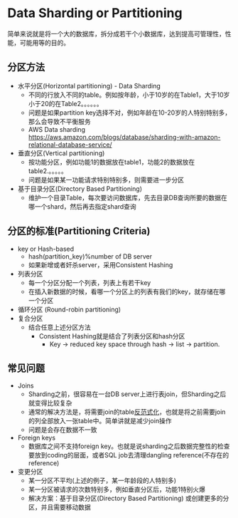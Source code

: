 # Data Sharding or Partitioning

简单来说就是将一个大的数据库，拆分成若干个小数据库，达到提高可管理性，性能，可能用等的目的。

## 分区方法
- 水平分区(Horizontal partitioning) - Data Sharding
    - 不同的行放入不同的table。例如按年龄，小于10岁的在Table1，大于10岁小于20的在Table2。。。。。。
    - 问题是如果partition key选择不对，例如年龄在10-20岁的人特别特别多，那么会导致不平衡服务
    - AWS Data sharding https://aws.amazon.com/blogs/database/sharding-with-amazon-relational-database-service/
- 垂直分区(Vertical partitioning)
    - 按功能分区，例如功能1的数据放在table1，功能2的数据放在table2.。。。。。
    - 问题是如果某一功能请求特别特别多，则需要进一步分区
- 基于目录分区(Directory Based Partitioning)
    - 维护一个目录Table，每次要访问数据库，先去目录DB查询所要的数据在哪一个shard，然后再去指定shard查询

## 分区的标准(Partitioning Criteria)
- key or Hash-based
    - hash(partition_key)%number of DB server
    - 如果新增或者奸杀server，采用Consistent Hashing
- 列表分区
    - 每一个分区分配一个列表，列表上有若干key
    - 在插入新数据的时候，看哪一个分区上的列表有我们的key，就存储在哪一个分区
- 循环分区 (Round-robin partitioning)
- 复合分区
    - 结合任意上述分区方法
        - Consistent Hashing就是结合了列表分区和hash分区
            - Key -> reduced key space through hash -> list -> partition.

## 常见问题
- Joins
    - Sharding之前，很容易在一台DB server上进行表join，但Sharding之后就变得比较复杂
    - 通常的解决方法是，将需要join的table[反范式化](https://blog.csdn.net/qq_33290787/article/details/51956532?depth_1-utm_source=distribute.pc_relevant.none-task-blog-BlogCommendFromBaidu-1&utm_source=distribute.pc_relevant.none-task-blog-BlogCommendFromBaidu-1)，也就是将之前需要join的列全部放入一张table中。简单讲就是减少join操作
    - 问题是会存在数据不一致
- Foreign keys
    - 数据库之间不支持foreign key。也就是说sharding之后数据完整性的检查要放到coding的层面，或者SQL job去清理dangling reference(不存在的 reference)
- 变更分区
    - 某一分区不平均(上述的例子，某一年龄段的人特别多)
    - 某一分区被请求的次数特别多，例如垂直分区后，功能1特别火爆
    - 解决方案：基于目录分区(Directory Based Partitioning) 或创建更多的分区，并且需要移动数据


